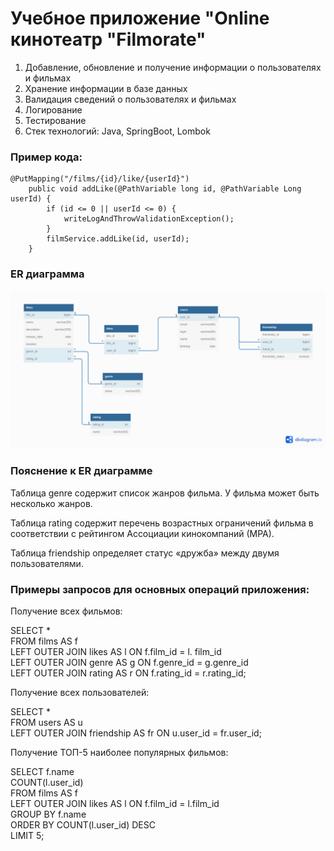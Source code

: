 # Учебное приложение "Online кинотеатр "Filmorate"

1. Добавление, обновление и получение информации о пользователях и фильмах
2. Хранение информации в базе данных
3. Валидация сведений о пользователях и фильмах
4. Логирование
5. Тестирование
6. Стек технологий: Java, SpringBoot, Lombok

### Пример кода:

```
@PutMapping("/films/{id}/like/{userId}")
    public void addLike(@PathVariable long id, @PathVariable Long userId) {
        if (id <= 0 || userId <= 0) {
            writeLogAndThrowValidationException();
        }
        filmService.addLike(id, userId);
    }
```

### ER диаграмма

![ER_diagram](ER_diagram.png)

### Пояснение к ER диаграмме

Таблица genre содержит список жанров фильма.
У фильма может быть несколько жанров.

Таблица rating содержит перечень возрастных ограничений
фильма в соответствии с рейтингом Ассоциации кинокомпаний (МРА).

Таблица friendship определяет статус «дружба» между двумя пользователями.

### Примеры запросов для основных операций приложения:

Получение всех фильмов:

SELECT *  
FROM films AS f  
LEFT OUTER JOIN likes AS l ON f.film_id = l. film_id  
LEFT OUTER JOIN genre AS g ON f.genre_id = g.genre_id  
LEFT OUTER JOIN rating AS r ON f.rating_id = r.rating_id;  

Получение всех пользователей:

SELECT *  
FROM users AS u  
LEFT OUTER JOIN friendship AS fr ON u.user_id = fr.user_id;  

Получение ТОП-5 наиболее популярных фильмов:

SELECT f.name  
    COUNT(l.user_id)  
FROM films AS f  
LEFT OUTER JOIN likes AS l ON f.film_id = l.film_id  
GROUP BY f.name  
ORDER BY COUNT(l.user_id) DESC  
LIMIT 5;  